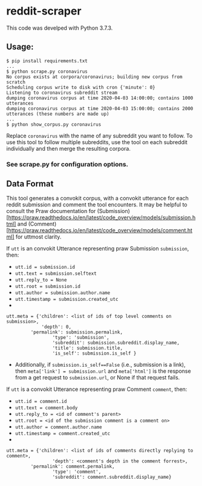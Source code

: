 # reddit-scraper
This code was develped with Python 3.7.3.

## Usage:
```
$ pip install requirements.txt
...
$ python scrape.py coronavirus
No corpus exists at corpora/coronavirus; building new corpus from scratch
Scheduling corpus write to disk with cron {'minute': 0}
Listening to coronavirus subreddit stream
dumping coronavirus corpus at time 2020-04-03 14:00:00; contains 1000 utterances
dumping coronavirus corpus at time 2020-04-03 15:00:00; contains 2000 utterances (these numbers are made up)
...
$ python show_corpus.py coronavirus
```
Replace `coronavirus` with the name of any subreddit you want to follow. To use this tool to follow multiple subreddits, use the tool on each subreddit individually and then merge the resulting corpora.

### See scrape.py for configuration options.

## Data Format
This tool generates a convokit corpus, with a convokit utterance for each reddit submission and comment the tool encounters. It may be helpful to consult the Praw documentation for (Submission)[https://praw.readthedocs.io/en/latest/code_overview/models/submission.html] and (Comment)[https://praw.readthedocs.io/en/latest/code_overview/models/comment.html] for uttmost clarity.

If `utt` is an convokit Utterance representing praw Submission `submission`, then:
- `utt.id = submission.id`
- `utt.text = submission.selftext`
- `utt.reply_to = None`
- `utt.root = submission.id`
- `utt.author = submission.author.name`
- `utt.timestamp = submission.created_utc`
- 
```
utt.meta = {'children': <list of ids of top level comments on submission>,
  	         'depth': 0,	     
		 'permalink': submission.permalink,
            	 'type': 'submission',
            	 'subreddit': submission.subreddit.display_name,
            	 'title': submission.title,
            	 'is_self': submission.is_self } 
```
- Additionally, if `submission.is_self==False` (i.e., submission is a link), then `meta['link'] = submission.url` and `meta['html']` is the response from a get request to `submission.url`, or None if that request fails.

If `utt` is a convokit Utterance representing praw Comment `comment`, then:
- `utt.id = comment.id`
- `utt.text = comment.body`
- `utt.reply_to = <id of comment's parent>`
- `utt.root = <id of the submission comment is a comment on>`
- `utt.author = comment.author.name`
- `utt.timestamp = comment.created_utc`
- 
```
utt.meta = {'children': <list of ids of comments directly replying to comment>,
    	         'depth': <comment's depth in the comment forrest>,	     
		 'permalink': comment.permalink,
            	 'type': 'comment',
            	 'subreddit': comment.subreddit.display_name}
